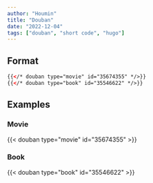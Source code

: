 ```yaml
---
author: "Houmin"
title: "Douban"
date: "2022-12-04"
tags: ["douban", "short code", "hugo"]
---
```


## Format

```html
{{</* douban type="movie" id="35674355" */>}}
{{</* douban type="book" id="35546622" */>}}
```

## Examples

### Movie

{{< douban type="movie" id="35674355" >}}

### Book

{{< douban type="book" id="35546622" >}}
